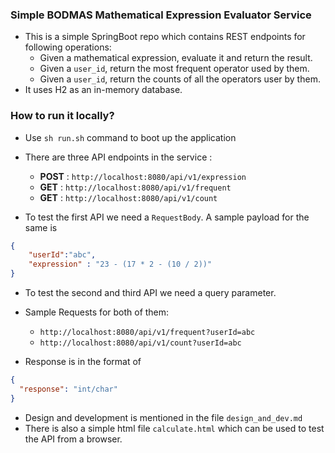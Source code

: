 ### Simple BODMAS Mathematical Expression Evaluator Service

- This is a simple SpringBoot repo which contains REST endpoints for following operations:
  - Given a mathematical expression, evaluate it and return the result.
  - Given a `user_id`, return the most frequent operator used by them.
  - Given a `user_id`, return the counts of all the operators user by them.
- It uses H2 as an in-memory database.

### How to run it locally?
- Use `sh run.sh` command to boot up the application
 
- There are three API endpoints in the service :
  - **POST** : `http://localhost:8080/api/v1/expression`
  - **GET** : `http://localhost:8080/api/v1/frequent`
  - **GET** : `http://localhost:8080/api/v1/count`

- To test the first API we need a `RequestBody`. A sample payload for the same is 
```json
{
    "userId":"abc",
    "expression" : "23 - (17 * 2 - (10 / 2))"
}
```

- To test the second and third API we need a query parameter. 
- Sample Requests for both of them:
  - `http://localhost:8080/api/v1/frequent?userId=abc`
  - `http://localhost:8080/api/v1/count?userId=abc`

- Response is in the format of
```json
{
  "response": "int/char"
}
```

- Design and development is mentioned in the file `design_and_dev.md`
- There is also a simple html file `calculate.html` which can be used to test the API from a browser.
 